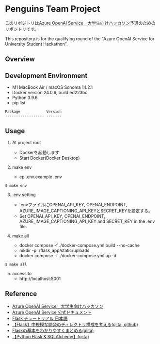 # Penguins Team Project
このリポジトリは[Azure OpenAI Service　大学生向けハッカソン](https://hackathon2024xseedshub.peatix.com/)予選のためのリポジトリです。

This repository is for the qualifying round of the "Azure OpenAI Service for University Student Hackathon".

## Overview


## Development Environment
- M1 MacBook Air / macOS Sonoma 14.2.1
- Docker version 24.0.6, build ed223bc
- Python 3.9.6
- pip list
```
Package            Version
------------------ -------

```

## Usage
1. At project root
	- Dockerを起動します
	- Start Docker(Docker Desktop)

2. make env
	- cp .env.example .env
```
$ make env
```
3. .env setting
	- .envファイルにOPENAI_API_KEY, OPENAI_ENDPOINT, AZURE_IMAGE_CAPTIONING_API_KEYとSECRET_KEYを設定する。
	- Set OPENAI_API_KEY, OPENAI_ENDPOINT, AZURE_IMAGE_CAPTIONING_API_KEY and SECRET_KEY in the .env file.

4. make all
	- docker compose -f ./docker-compose.yml build --no-cache
	- mkdir -p ./flask_app/static/uploads
	- docker compose -f ./docker-compose.yml up -d
```
$ make all
```
5. access to
	- http://localhost:5001


## Reference
- [Azure OpenAI Service　大学生向けハッカソン](https://hackathon2024xseedshub.peatix.com/)
- [Azure OpenAI Service 公式ドキュメント](https://learn.microsoft.com/ja-jp/azure/ai-services/openai/)
- [Flask チュートリアル 日本語](https://msiz07-flask-docs-ja.readthedocs.io/ja/latest/index.html)
- [【Flask】中規模な開発のディレクトリ構成を考える(qiita, github)](https://github.com/Koichi73/Flask-Template)
- [Flaskの基本をわかりやすくまとめる(qiita)](https://qiita.com/gold-kou/items/00e265aadc2112b0f56a)
- [【Python Flask & SQLAlchemy】(qiita)](https://qiita.com/Bashi50/items/e3459ca2a4661ce5dac6)